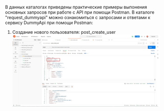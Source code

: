 В данных каталогах приведены практические примеры выпонения основных запросов при работе с API при помощи Postman.
В каталоге "request_dummyapi" можно ознакомиться с запросами и ответами к сервису DummyApi при помощи Postman:
1) Создание нового пользователя: post_create_user
![ScreenShot](https://github.com/AlexeyVZM/Postman/blob/main/request_dummyapi/post_create_user.jpg)

